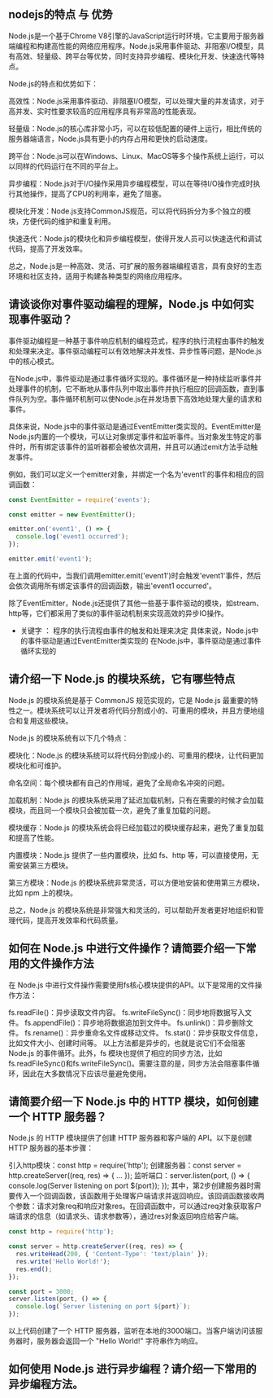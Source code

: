 ## nodejs的特点 与 优势 

Node.js是一个基于Chrome V8引擎的JavaScript运行时环境，它主要用于服务器端编程和构建高性能的网络应用程序。Node.js采用事件驱动、非阻塞I/O模型，具有高效、轻量级、跨平台等优势，同时支持异步编程、模块化开发、快速迭代等特点。

Node.js的特点和优势如下：

高效性：Node.js采用事件驱动、非阻塞I/O模型，可以处理大量的并发请求，对于高并发、实时性要求较高的应用程序具有非常高的性能表现。

轻量级：Node.js的核心库非常小巧，可以在较低配置的硬件上运行，相比传统的服务器端语言，Node.js具有更小的内存占用和更快的启动速度。

跨平台：Node.js可以在Windows、Linux、MacOS等多个操作系统上运行，可以以同样的代码运行在不同的平台上。

异步编程：Node.js对于I/O操作采用异步编程模型，可以在等待I/O操作完成时执行其他操作，提高了CPU的利用率，避免了阻塞。

模块化开发：Node.js支持CommonJS规范，可以将代码拆分为多个独立的模块，方便代码的维护和重复利用。

快速迭代：Node.js的模块化和异步编程模型，使得开发人员可以快速迭代和调试代码，提高了开发效率。

总之，Node.js是一种高效、灵活、可扩展的服务器端编程语言，具有良好的生态环境和社区支持，适用于构建各种类型的网络应用程序。
## 请谈谈你对事件驱动编程的理解，Node.js 中如何实现事件驱动？

事件驱动编程是一种基于事件响应机制的编程范式，程序的执行流程由事件的触发和处理来决定。事件驱动编程可以有效地解决并发性、异步性等问题，是Node.js中的核心模式。

在Node.js中，事件驱动是通过事件循环实现的。事件循环是一种持续监听事件并处理事件的机制，它不断地从事件队列中取出事件并执行相应的回调函数，直到事件队列为空。事件循环机制可以使Node.js在并发场景下高效地处理大量的请求和事件。

具体来说，Node.js中的事件驱动是通过EventEmitter类实现的。EventEmitter是Node.js内置的一个模块，可以让对象绑定事件和监听事件。当对象发生特定的事件时，所有绑定该事件的监听器都会被依次调用，并且可以通过emit方法手动触发事件。

例如，我们可以定义一个emitter对象，并绑定一个名为'event1'的事件和相应的回调函数：
``` js
const EventEmitter = require('events');

const emitter = new EventEmitter();

emitter.on('event1', () => {
  console.log('event1 occurred');
});

emitter.emit('event1');
```
在上面的代码中，当我们调用emitter.emit('event1')时会触发'event1'事件，然后会依次调用所有绑定该事件的回调函数，输出'event1 occurred'。

除了EventEmitter，Node.js还提供了其他一些基于事件驱动的模块，如stream、http等，它们都采用了类似的事件驱动机制来实现高效的异步IO操作。

- 关键字 ： 
程序的执行流程由事件的触发和处理来决定 
具体来说，Node.js中的事件驱动是通过EventEmitter类实现的
在Node.js中，事件驱动是通过事件循环实现的

## 请介绍一下 Node.js 的模块系统，它有哪些特点

Node.js 的模块系统是基于 CommonJS 规范实现的，它是 Node.js 最重要的特性之一。模块系统可以让开发者将代码分割成小的、可重用的模块，并且方便地组合和复用这些模块。

Node.js 的模块系统有以下几个特点：

模块化：Node.js 的模块系统可以将代码分割成小的、可重用的模块，让代码更加模块化和可维护。

命名空间：每个模块都有自己的作用域，避免了全局命名冲突的问题。

加载机制：Node.js 的模块系统采用了延迟加载机制，只有在需要的时候才会加载模块，而且同一个模块只会被加载一次，避免了重复加载的问题。

模块缓存：Node.js 的模块系统会将已经加载过的模块缓存起来，避免了重复加载和提高了性能。

内置模块：Node.js 提供了一些内置模块，比如 fs、http 等，可以直接使用，无需安装第三方模块。

第三方模块：Node.js 的模块系统非常灵活，可以方便地安装和使用第三方模块，比如 npm 上的模块。

总之，Node.js 的模块系统是非常强大和灵活的，可以帮助开发者更好地组织和管理代码，提高开发效率和代码质量。

## 如何在 Node.js 中进行文件操作？请简要介绍一下常用的文件操作方法
在 Node.js 中进行文件操作需要使用fs核心模块提供的API。以下是常用的文件操作方法：

fs.readFile()：异步读取文件内容。
fs.writeFileSync()：同步地将数据写入文件。
fs.appendFile()：异步地将数据追加到文件中。
fs.unlink()：异步删除文件。
fs.rename()：异步重命名文件或移动文件。
fs.stat()：异步获取文件信息，比如文件大小、创建时间等。
以上方法都是异步的，也就是说它们不会阻塞 Node.js 的事件循环。此外，fs 模块也提供了相应的同步方法，比如fs.readFileSync()和fs.writeFileSync()。需要注意的是，同步方法会阻塞事件循环，因此在大多数情况下应该尽量避免使用。

## 请简要介绍一下 Node.js 中的 HTTP 模块，如何创建一个 HTTP 服务器？

Node.js 的 HTTP 模块提供了创建 HTTP 服务器和客户端的 API。以下是创建 HTTP 服务器的基本步骤：

引入http模块：const http = require('http');
创建服务器：const server = http.createServer((req, res) => { ... });
监听端口：server.listen(port, () => { console.log(Server listening on port ${port}); });
其中，第2步创建服务器时需要传入一个回调函数，该函数用于处理客户端请求并返回响应。该回调函数接收两个参数：请求对象req和响应对象res。在回调函数中，可以通过req对象获取客户端请求的信息（如请求头、请求参数等），通过res对象返回响应给客户端。
```js
const http = require('http');

const server = http.createServer((req, res) => {
  res.writeHead(200, { 'Content-Type': 'text/plain' });
  res.write('Hello World!');
  res.end();
});

const port = 3000;
server.listen(port, () => {
  console.log(`Server listening on port ${port}`);
});
```
以上代码创建了一个 HTTP 服务器，监听在本地的3000端口。当客户端访问该服务器时，服务器会返回一个 "Hello World!" 字符串作为响应。

## 如何使用 Node.js 进行异步编程？请介绍一下常用的异步编程方法。